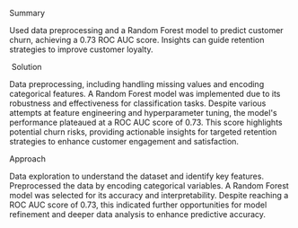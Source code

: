 Summary

Used data preprocessing and a Random Forest model to predict customer churn, achieving a 0.73 ROC AUC score. Insights can guide retention strategies to improve customer loyalty.

​
Solution

Data preprocessing, including handling missing values and encoding categorical features. 
A Random Forest model was implemented due to its robustness and effectiveness for classification tasks. 
Despite various attempts at feature engineering and hyperparameter tuning, the model's performance plateaued at a ROC AUC score of 0.73. 
This score highlights potential churn risks, providing actionable insights for targeted retention strategies to enhance customer engagement and satisfaction.  

Approach

Data exploration to understand the dataset and identify key features. 
Preprocessed the data by encoding categorical variables. A Random Forest model was selected for its accuracy and interpretability. 
Despite reaching a ROC AUC score of 0.73, this indicated further opportunities for model refinement and deeper data analysis to enhance predictive accuracy. 
